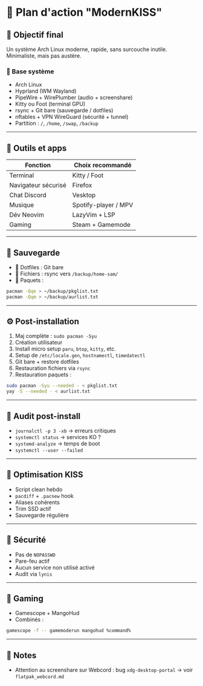 # 🧭 Plan d'action "ModernKISS"

## 🎯 Objectif final

Un système Arch Linux moderne, rapide, sans surcouche inutile. Minimaliste, mais pas austère.

### 🧱 Base système

- Arch Linux
- Hyprland (WM Wayland)
- PipeWire + WirePlumber (audio + screenshare)
- Kitty ou Foot (terminal GPU)
- rsync + Git bare (sauvegarde / dotfiles)
- nftables + VPN WireGuard (sécurité + tunnel)
- Partition : `/`, `/home`, `/swap`, `/backup`

---

## 🧰 Outils et apps

| Fonction              | Choix recommandé         |
|----------------------|--------------------------|
| Terminal              | Kitty / Foot             |
| Navigateur sécurisé   | Firefox                  |
| Chat Discord          | Vesktop                  |
| Musique               | Spotify-player / MPV     |
| Dév Neovim            | LazyVim + LSP            |
| Gaming                | Steam + Gamemode      |

---

## 🔄 Sauvegarde

- 🧠 Dotfiles : Git bare
- 💾 Fichiers : rsync vers `/backup/home-sam/`
- 🧩 Paquets :

```bash
pacman -Qqe > ~/backup/pkglist.txt
pacman -Qqm > ~/backup/aurlist.txt
```

---

## ⚙️ Post-installation

1. Maj complète : `sudo pacman -Syu`
2. Création utilisateur
3. Install micro setup `paru`, `btop`, `kitty`, etc.
4. Setup de `/etc/locale.gen`, `hostnamectl`, `timedatectl`
5. Git bare + restore dotfiles
6. Restauration fichiers via `rsync`
7. Restauration paquets :

```bash
sudo pacman -Syu --needed - < pkglist.txt
yay -S --needed - < aurlist.txt
```

---

## 🧪 Audit post-install

- `journalctl -p 3 -xb` → erreurs critiques
- `systemctl status` → services KO ?
- `systemd-analyze` → temps de boot
- `systemctl --user --failed`

---

## 🧼 Optimisation KISS

- Script clean hebdo
- `pacdiff` + `.pacnew` hook
- Aliases cohérents
- Trim SSD actif
- Sauvegarde régulière

---

## 🔐 Sécurité

- Pas de `NOPASSWD`
- Pare-feu actif
- Aucun service non utilisé activé
- Audit via `lynis`

---

## 🚀 Gaming

- Gamescope + MangoHud
- Combinés :

```bash
gamescope -f -- gamemoderun mangohud %command%
```

---

## 📌 Notes

- Attention au screenshare sur Webcord : bug `xdg-desktop-portal` → voir `flatpak_webcord.md`
